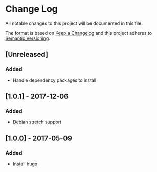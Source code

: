 # Change Log
All notable changes to this project will be documented in this file.

The format is based on [Keep a Changelog](http://keepachangelog.com/)
and this project adheres to [Semantic Versioning](http://semver.org/).

## [Unreleased]
### Added
- Handle dependency packages to install

## [1.0.1] - 2017-12-06
### Added
- Debian stretch support

## [1.0.0] - 2017-05-09
### Added
- Install hugo
